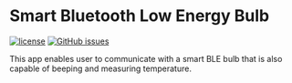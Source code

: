 # Smart Bluetooth Low Energy Bulb

[![license](https://img.shields.io/github/license/Dikshali/Smart-Bluetooth-Low-Energy-Bulb?style=flat-square)](https://github.com/Dikshali/Smart-Bluetooth-Low-Energy-Bulb/blob/master/LICENSE)
[![GitHub issues](https://img.shields.io/github/issues/Dikshali/Smart-Bluetooth-Low-Energy-Bulb?style=flat-square)](https://github.com/Dikshali/Smart-Bluetooth-Low-Energy-Bulb/issues)

This app enables user to communicate with a smart BLE bulb that is also capable of beeping and measuring temperature.
